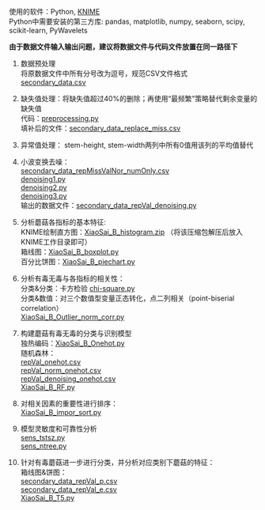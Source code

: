 ﻿使用的软件：Python, [KNIME](https://www.knime.com/)    
Python中需要安装的第三方库: pandas, matplotlib, numpy, seaborn, scipy, scikit-learn, PyWavelets  

**由于数据文件输入输出问题，建议将数据文件与代码文件放置在同一路径下**

1.	数据预处理  
将原数据文件中所有分号改为逗号，规范CSV文件格式  
[secondary_data.csv](https://github.com/charlieandthor/16th-mathematical-modeling-contest/blob/main/secondary_data.csv)    

2.	缺失值处理：将缺失值超过40%的删除；再使用“最频繁”策略替代剩余变量的缺失值  
代码：[preprocessing.py](https://github.com/charlieandthor/16th-mathematical-modeling-contest/blob/main/preprocessing.py)    
填补后的文件：[secondary_data_replace_miss.csv](https://github.com/charlieandthor/16th-mathematical-modeling-contest/blob/main/secondary_data_replace_miss.csv)    

3.	异常值处理： stem-height, stem-width两列中所有0值用该列的平均值替代
4.	小波变换去噪：  
[secondary_data_repMissValNor_numOnly.csv](https://github.com/charlieandthor/16th-mathematical-modeling-contest/blob/main/secondary_data_repMissValNor_numOnly.csv)    
[denoising1.py](https://github.com/charlieandthor/16th-mathematical-modeling-contest/blob/main/denoising1.py)    
[denoising2.py](https://github.com/charlieandthor/16th-mathematical-modeling-contest/blob/main/denoising2.py)    
[denoising3.py](https://github.com/charlieandthor/16th-mathematical-modeling-contest/blob/main/denoising3.py)    
输出的数据文件：[secondary_data_repVal_denoising.py](https://github.com/charlieandthor/16th-mathematical-modeling-contest/blob/main/secondary_data_repVal_denoising.csv)  

5.	分析蘑菇各指标的基本特征:  
KNIME绘制直方图：[XiaoSai_B_histogram.zip](https://github.com/charlieandthor/16th-mathematical-modeling-contest/blob/main/XiaoSai_B_histogram.zip) （将该压缩包解压后放入KNIME工作目录即可）  
箱线图：[XiaoSai_B_boxplot.py](https://github.com/charlieandthor/16th-mathematical-modeling-contest/blob/main/XiaoSai_B_boxplot.py)    
百分比饼图：[XiaoSai_B_piechart.py](https://github.com/charlieandthor/16th-mathematical-modeling-contest/blob/main/XiaoSai_B_piechart.py)    

6.	分析有毒无毒与各指标的相关性：  
分类&分类：卡方检验 [chi-square.py](https://github.com/charlieandthor/16th-mathematical-modeling-contest/blob/main/chi-square.py)    
分类&数值：对三个数值型变量正态转化，点二列相关（point-biserial correlation）  
[XiaoSai_B_Outlier_norm_corr.py](https://github.com/charlieandthor/16th-mathematical-modeling-contest/blob/main/XiaoSai_B_Outlier_norm_corr.py)  

7.	构建蘑菇有毒无毒的分类与识别模型  
独热编码：[XiaoSai_B_Onehot.py](https://github.com/charlieandthor/16th-mathematical-modeling-contest/blob/main/XiaoSai_B_Onehot.py)    
随机森林：  
[repVal_onehot.csv](https://github.com/charlieandthor/16th-mathematical-modeling-contest/blob/main/repVal_onehot.csv)  
[repVal_norm_onehot.csv](https://github.com/charlieandthor/16th-mathematical-modeling-contest/blob/main/repVal_norm_onehot.csv)  
[repVal_denoising_onehot.csv](https://github.com/charlieandthor/16th-mathematical-modeling-contest/blob/main/repVal_denoising_onehot.csv)  
[XiaoSai_B_RF.py](https://github.com/charlieandthor/16th-mathematical-modeling-contest/blob/main/XiaoSai_B_RF.py)  

8.	对相关因素的重要性进行排序：  
[XiaoSai_B_impor_sort.py](https://github.com/charlieandthor/16th-mathematical-modeling-contest/blob/main/XiaoSai_B_impor_sort.py)  
9.	模型灵敏度和可靠性分析  
[sens_tstsz.py](https://github.com/charlieandthor/16th-mathematical-modeling-contest/blob/main/sens_tstsz.py)  
[sens_ntree.py](https://github.com/charlieandthor/16th-mathematical-modeling-contest/blob/main/sens_ntree.py) 

1.	针对有毒蘑菇进一步进行分类，并分析对应类别下蘑菇的特征：   
箱线图&饼图：  
[secondary_data_repVal_p.csv](https://github.com/charlieandthor/16th-mathematical-modeling-contest/blob/main/secondary_data_repVal_p.csv)  
[secondary_data_repVal_e.csv](https://github.com/charlieandthor/16th-mathematical-modeling-contest/blob/main/secondary_data_repVal_e.csv)  
[XiaoSai_B_T5.py](https://github.com/charlieandthor/16th-mathematical-modeling-contest/blob/main/XiaoSai_B_T5.py)
